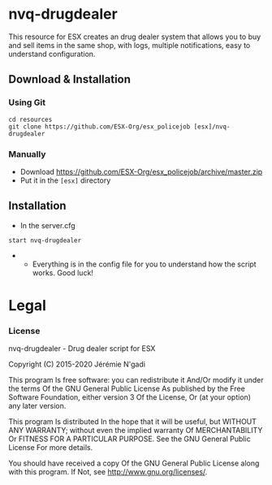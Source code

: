 # nvq-drugdealer

This resource for ESX creates an drug dealer system that allows you to buy and sell items in the same shop, with logs, multiple notifications, easy to understand configuration.

## Download & Installation

### Using Git

```
cd resources
git clone https://github.com/ESX-Org/esx_policejob [esx]/nvq-drugdealer
```

### Manually

- Download https://github.com/ESX-Org/esx_policejob/archive/master.zip
- Put it in the `[esx]` directory

## Installation

- In the server.cfg

```
start nvq-drugdealer
```

- - Everything is in the config file for you to understand how the script works. Good luck!

# Legal

### License

nvq-drugdealer - Drug dealer script for ESX

Copyright (C) 2015-2020 Jérémie N'gadi

This program Is free software: you can redistribute it And/Or modify it under the terms Of the GNU General Public License As published by the Free Software Foundation, either version 3 Of the License, Or (at your option) any later version.

This program Is distributed In the hope that it will be useful, but WITHOUT ANY WARRANTY; without even the implied warranty Of MERCHANTABILITY Or FITNESS FOR A PARTICULAR PURPOSE. See the GNU General Public License For more details.

You should have received a copy Of the GNU General Public License along with this program. If Not, see http://www.gnu.org/licenses/.
